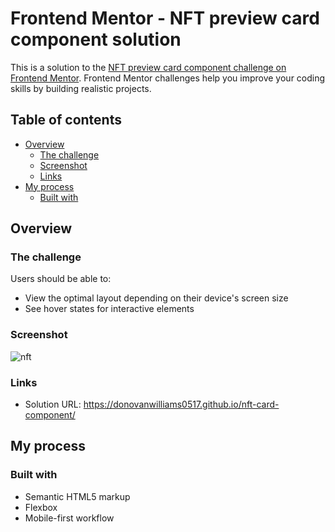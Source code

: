 # Frontend Mentor - NFT preview card component solution

This is a solution to the [NFT preview card component challenge on Frontend Mentor](https://www.frontendmentor.io/challenges/nft-preview-card-component-SbdUL_w0U). Frontend Mentor challenges help you improve your coding skills by building realistic projects. 

## Table of contents

- [Overview](#overview)
  - [The challenge](#the-challenge)
  - [Screenshot](#screenshot)
  - [Links](#links)
- [My process](#my-process)
  - [Built with](#built-with)

## Overview

### The challenge

Users should be able to:

- View the optimal layout depending on their device's screen size
- See hover states for interactive elements

### Screenshot

![nft](https://github.com/DonovanWilliams0517/nft-card-component/assets/124460555/3f25d0b1-ef9d-497f-9292-fe1d922796a5)

### Links

- Solution URL: https://donovanwilliams0517.github.io/nft-card-component/

## My process

### Built with

- Semantic HTML5 markup
- Flexbox
- Mobile-first workflow
